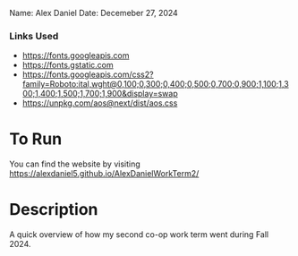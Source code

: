Name: Alex Daniel
Date: Decemeber 27, 2024

### Links Used
- https://fonts.googleapis.com
- https://fonts.gstatic.com
- https://fonts.googleapis.com/css2?family=Roboto:ital,wght@0,100;0,300;0,400;0,500;0,700;0,900;1,100;1,300;1,400;1,500;1,700;1,900&display=swap
- https://unpkg.com/aos@next/dist/aos.css

# To Run
You can find the website by visiting https://alexdaniel5.github.io/AlexDanielWorkTerm2/

# Description
A quick overview of how my second co-op work term went during Fall 2024.